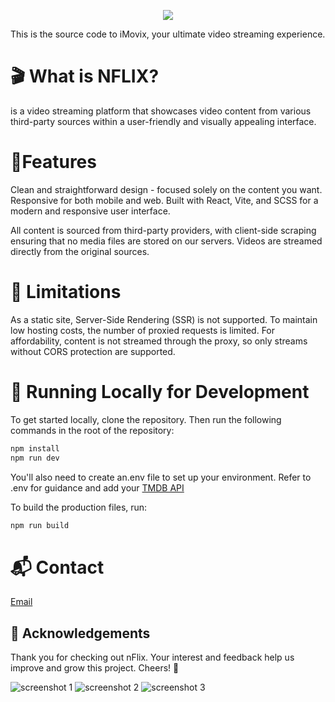 <p align="center">
  <img src="https://skillicons.dev/icons?i=react,vite,scss" />
</p>
This is the source code to iMovix, your ultimate video streaming experience.

# 🎬 What is NFLIX?
is a video streaming platform that showcases video content from various third-party sources within a user-friendly and visually appealing interface.

# 🌟Features
Clean and straightforward design - focused solely on the content you want.
Responsive for both mobile and web.
Built with React, Vite, and SCSS for a modern and responsive user interface.

All content is sourced from third-party providers, with client-side scraping ensuring that no media files are stored on our servers. Videos are streamed directly from the original sources.

# 🚧 Limitations
As a static site, Server-Side Rendering (SSR) is not supported.
To maintain low hosting costs, the number of proxied requests is limited.
For affordability, content is not streamed through the proxy, so only streams without CORS protection are supported.

# 🔧 Running Locally for Development
To get started locally, clone the repository. Then run the following commands in the root of the repository:

```bash
npm install
npm run dev
```

You'll also need to create an.env file to set up your environment. Refer to .env for guidance and add your <a href="https://www.themoviedb.org/">TMDB API</a>

To build the production files, run:
```bash
npm run build
```

# 📬 Contact
[Email](mailto:ayu.novrizqa@gmail.com)

## 🙏 Acknowledgements
Thank you for checking out nFlix. Your interest and feedback help us improve and grow this project. Cheers! 🍻

![screenshot 1](https://github.com/user-attachments/assets/3d4e1f83-ad2f-4bcc-bd34-a361466b6ff0)
![screenshot 2](https://github.com/user-attachments/assets/30e125cc-af30-4343-b61c-3bf8cad11f6b)
![screenshot 3](https://github.com/user-attachments/assets/2a0aed85-01a1-419d-b966-c6214a28ee42)




